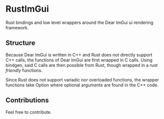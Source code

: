 # RustImGui
Rust bindings and low level wrappers around the Dear ImGui ui rendering framework.

## Structure
Because Dear ImGui is written in C++ and Rust does not directly support C++ calls, the functions of Dear ImGui are first wrapped in C calls.
Using bindgen, said C calls are then possible from Rust, though wrapped in a *rust friendly* functions.

Since Rust does not support variadic nor overloaded functions, the wrapper functions take Option<T> where optional arguments are found in the C++ code.

## Contributions
Feel free to contribute.

